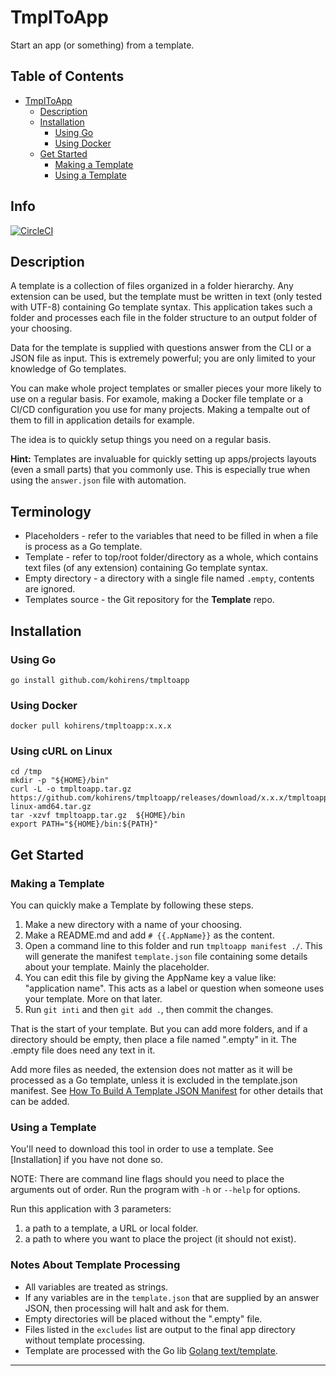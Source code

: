 # TmplToApp

Start an app (or something) from a template.

## Table of Contents

* [TmplToApp](#tmpltoapp)
    * [Description](#description)
    * [Installation](#installation)
        * [Using Go](#using-go)
        * [Using Docker](#using-docker)
    * [Get Started](#get-started)
        * [Making a Template](#making-a-template)
        * [Using a Template](#using-a-template)


## Info

[![CircleCI](https://dl.circleci.com/status-badge/img/gh/kohirens/tmpltoapp/tree/main.svg?style=shield)](https://dl.circleci.com/status-badge/redirect/gh/kohirens/tmpltoapp/tree/main)

## Description

A template is a collection of files organized in a folder hierarchy. Any
extension can be used, but the template must be written in text (only tested
with UTF-8) containing Go template syntax. This application takes such a folder
and processes each file in the folder structure to an output folder of your
choosing.

Data for the template is supplied with questions answer from the CLI or a
JSON file as input. This is extremely powerful; you are only limited to your
knowledge of Go templates.

You can make whole project templates or smaller pieces your more likely to use
on a regular basis. For examole, making a Docker file template or a CI/CD
configuration you use for many projects. Making a tempalte out of them to fill
in application details for example.

The idea is to quickly setup things you need on a regular basis.

**Hint:** Templates are invaluable for quickly setting up apps/projects layouts
(even a small parts) that you commonly use. This is especially true when using
the `answer.json` file with automation.

## Terminology

* Placeholders - refer to the variables that need to be filled in when a file
  is process as a Go template.
* Template - refer to top/root folder/directory as a whole, which contains
  text files (of any extension) containing Go template syntax.
* Empty directory - a directory with a single file named `.empty`, contents
  are ignored.
* Templates source - the Git repository for the __Template__ repo.

## Installation

### Using Go

```
go install github.com/kohirens/tmpltoapp
```

### Using Docker

```
docker pull kohirens/tmpltoapp:x.x.x
```

### Using cURL on Linux

```
cd /tmp
mkdir -p "${HOME}/bin"
curl -L -o tmpltoapp.tar.gz https://github.com/kohirens/tmpltoapp/releases/download/x.x.x/tmpltoapp-linux-amd64.tar.gz
tar -xzvf tmpltoapp.tar.gz  ${HOME}/bin
export PATH="${HOME}/bin:${PATH}"
```

## Get Started

### Making a Template

You can quickly make a Template by following these steps.

1. Make a new directory with a name of your choosing.
2. Make a README.md and add `# {{.AppName}}` as the content.
3. Open a command line to this folder and run `tmpltoapp manifest ./`. This
   will generate the manifest `template.json` file containing some details about
   your template. Mainly the placeholder.
4. You can edit this file by giving the AppName key a value like:
   "application name". This acts as a label or question when someone uses your
   template. More on that later.
5. Run `git inti` and then `git add .`, then commit the changes.

That is the start of your template. But you can add more folders,
and if a directory should be empty, then place a file named ".empty" in it.
The .empty file does need any text in it.

Add more files as needed, the extension does not matter as it will be
processed as a Go template, unless it is excluded in the template.json manifest.
See [How To Build A Template JSON Manifest] for other details that can be added.

### Using a Template

You'll need to download this tool in order to use a template. See [Installation]
if you have not done so.

NOTE: There are command line flags should you need to place the arguments
out of order. Run the program with `-h` or `--help` for options.

Run this application with 3 parameters:
1. a path to a template, a URL or local folder.
2. a path to where you want to place the project (it should not exist).

### Notes About Template Processing

* All variables are treated as strings.
* If any variables are in the `template.json` that are supplied by an answer JSON, then processing will halt and ask for them. 
* Empty directories will be placed without the ".empty" file.
* Files listed in the `excludes` list are output to the final app directory without template processing.
* Template are processed with the Go lib [Golang text/template].

---

[Golang text/template]: https://golang.org/pkg/text/template/
[How To Build A Template JSON Manifest]: /docs/building-a-template-json.md
